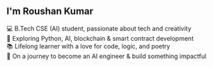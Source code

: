 ## I'm Roushan Kumar

💻 B.Tech CSE (AI) student, passionate about tech and creativity </br>
🧠 Exploring Python, AI, blockchain & smart contract development </br>
📚 Lifelong learner with a love for code, logic, and poetry </br>
🚀 On a journey to become an AI engineer & build something impactful  </br>
